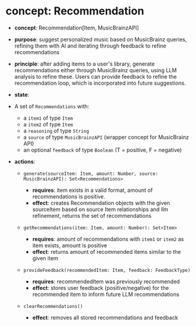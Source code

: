 # concept: Recommendation 

* **concept**: Recommendation\[Item, MusicBrainzAPI]

* **purpose**: suggest personalized music based on MusicBrainz queries, refining them with AI and iterating through feedback to refine recommendations

* **principle**: after adding items to a user's library, generate recommendations either through MusicBrainz queries, using LLM analysis to refine these. Users can provide feedback to refine the recommendation loop, which is incorporated into future suggestions.

* **state**: 
 * A set of `Recommendations` with:
    * a `item1` of type `Item`
    * a `item2` of type `Item` 
    * a `reasoning` of type `String` 
    * a `source` of type `MusicBrainzAPI` (wrapper concept for MusicBrainz API)
    * an optional `feedback` of type `Boolean` (T = positive, F = negative)

* **actions**:
  * `generate(sourceItem: Item, amount: Number, source: MusicBrainzAPI): Set<Recommendations>`
    * **requires**: item exists in a valid format, amount of recommendations is positive.
    * **effect**: creates Recommendation objects with the given sourceItem based on source Item relationships and llm refinement, returns the set of recommendations

  * `getRecommendations(item: Item, amount: Number): Set<Item>`
    * **requires**: amount of recommendations with `item1` or `item2` as item exists, amount is positive
    * **effect**: returns amount of recommended items similar to the given item

  * `provideFeedback(recommendedItem: Item, feedback: FeedbackType)`
    * **requires**: recommendedItem was previously recommended
    * **effect**: stores user feedback (positive/negative) for the recommended item to inform future LLM recommendations

  * `clearRecommendations()`
    * **effect**: removes all stored recommendations and feedback